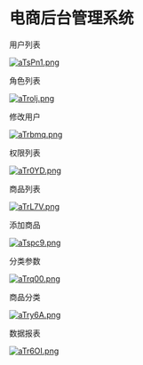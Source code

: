 # 电商后台管理系统

用户列表

[![aTsPn1.png](https://s1.ax1x.com/2020/08/09/aTsPn1.png)](https://imgchr.com/i/aTsPn1)

角色列表

[![aTrolj.png](https://s1.ax1x.com/2020/08/09/aTrolj.png)](https://imgchr.com/i/aTrolj)

修改用户

[![aTrbmq.png](https://s1.ax1x.com/2020/08/09/aTrbmq.png)](https://imgchr.com/i/aTrbmq)

权限列表

[![aTr0YD.png](https://s1.ax1x.com/2020/08/09/aTr0YD.png)](https://imgchr.com/i/aTr0YD)

商品列表

[![aTrL7V.png](https://s1.ax1x.com/2020/08/09/aTrL7V.png)](https://imgchr.com/i/aTrL7V)

添加商品

[![aTspc9.png](https://s1.ax1x.com/2020/08/09/aTspc9.png)](https://imgchr.com/i/aTspc9)

分类参数

[![aTrq00.png](https://s1.ax1x.com/2020/08/09/aTrq00.png)](https://imgchr.com/i/aTrq00)

商品分类

[![aTry6A.png](https://s1.ax1x.com/2020/08/09/aTry6A.png)](https://imgchr.com/i/aTry6A)

数据报表

[![aTr6OI.png](https://s1.ax1x.com/2020/08/09/aTr6OI.png)](https://imgchr.com/i/aTr6OI)
